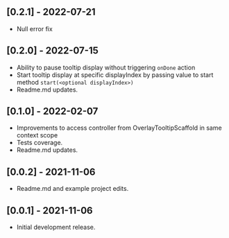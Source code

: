 ## [0.2.1] - 2022-07-21

* Null error fix

## [0.2.0] - 2022-07-15

* Ability to pause tooltip display without triggering `onDone` action
* Start tooltip display at specific displayIndex by passing value to start method `start(<optional displayIndex>)`
* Readme.md updates.

## [0.1.0] - 2022-02-07

* Improvements to access controller from OverlayTooltipScaffold in same context scope
* Tests coverage.
* Readme.md updates.

## [0.0.2] - 2021-11-06

* Readme.md and example project edits.

## [0.0.1] - 2021-11-06

* Initial development release.